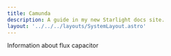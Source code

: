 ```yaml
---
title: Camunda
description: A guide in my new Starlight docs site.
layout: '../../../layouts/SystemLayout.astro'
---
```


Information about flux capacitor 
